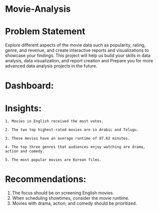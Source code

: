 # Movie-Analysis

# Problem Statement

Explore different aspects of the movie data such as popularity, rating, genre, and revenue, and create interactive reports and visualizations to showcase your findings.
This project will help us build your skills in data analysis, data visualization, and report creation and Prepare you for more advanced data analysis projects in the future.

# Dashboard:
# Insights:
    1. Movies in English received the most votes.
    
    2. The two top highest-rated movies are in Arabic and Telugu.
    
    3. These movies have an average runtime of 87.62 minutes.
    
    4. The top three genres that audiences enjoy watching are drama, action and comedy.
    
    5. The most popular movies are Korean films.
# Recommendations:
   1. The focus should be on screening English movies.
   2. When scheduling showtimes, consider the movie runtime.
   3. Movies with drama, action, and comedy should be prioritized.

